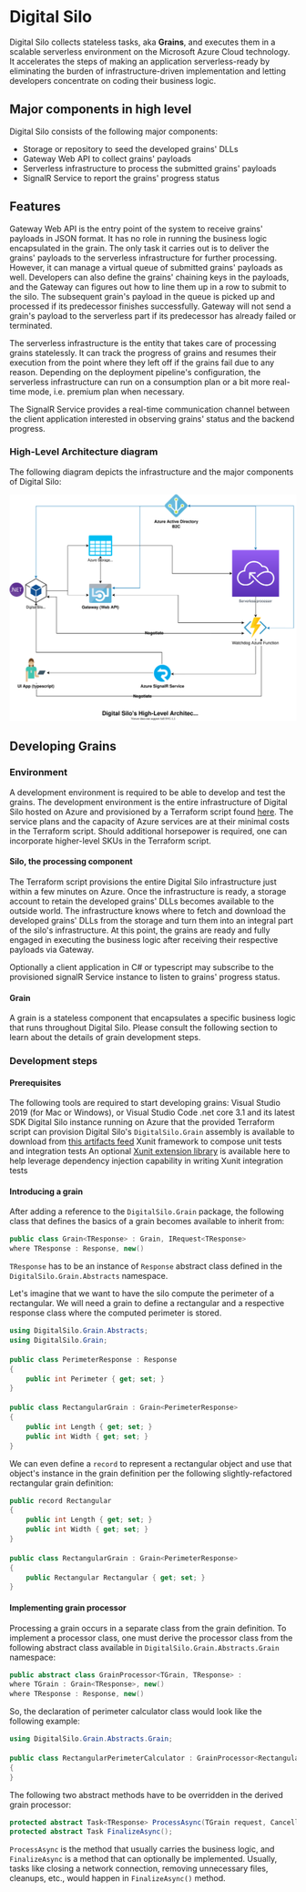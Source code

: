 # Digital Silo

Digital Silo collects stateless tasks, aka **Grains**, and executes them in a scalable serverless environment on the Microsoft Azure Cloud technology. It accelerates the steps of making an application serverless-ready by eliminating the burden of infrastructure-driven implementation and letting developers concentrate on coding their business logic.

## Major components in high level

Digital Silo consists of the following major components:

* Storage or repository to seed the developed grains' DLLs
* Gateway Web API to collect grains' payloads
* Serverless infrastructure to process the submitted grains' payloads
* SignalR Service to report the grains' progress status

## Features

Gateway Web API is the entry point of the system to receive grains' payloads in JSON format. It has no role in running the business logic encapsulated in the grain. The only task it carries out is to deliver the grains' payloads to the serverless infrastructure for further processing. However, it can manage a virtual queue of submitted grains' payloads as well. Developers can also define the grains' chaining keys in the payloads, and the Gateway can figures out how to line them up in a row to submit to the silo. The subsequent grain's payload in the queue is picked up and processed if its predecessor finishes successfully. Gateway will not send a grain's payload to the serverless part if its predecessor has already failed or terminated.

The serverless infrastructure is the entity that takes care of processing grains statelessly. It can track the progress of grains and resumes their execution from the point where they left off if the grains fail due to any reason. Depending on the deployment pipeline's configuration, the serverless infrastructure can run on a consumption plan or a bit more real-time mode, i.e. premium plan when necessary.

The SignalR Service provides a real-time communication channel between the client application interested in observing grains' status and the backend progress.

### High-Level Architecture diagram

The following diagram depicts the infrastructure and the major components of Digital Silo:

![Digital Silo HLA Diagram](assets/Digital%20Silo%20HLA%20Diagram.svg)

## Developing Grains

### Environment

A development environment is required to be able to develop and test the grains. The development environment is the entire infrastructure of Digital Silo hosted on Azure and provisioned by a Terraform script found [here](https://github.com/DigitalSilo/digitalsilo/tree/master/infrastructure). The service plans and the capacity of Azure services are at their minimal costs in the Terraform script. Should additional horsepower is required, one can incorporate higher-level SKUs in the Terraform script.

#### Silo, the processing component

The Terraform script provisions the entire Digital Silo infrastructure just within a few minutes on Azure. Once the infrastructure is ready, a storage account to retain the developed grains' DLLs becomes available to the outside world. The infrastructure knows where to fetch and download the developed grains' DLLs from the storage and turn them into an integral part of the silo's infrastructure. At this point, the grains are ready and fully engaged in executing the business logic after receiving their respective payloads via Gateway.

Optionally a client application in C# or typescript may subscribe to the provisioned signalR Service instance to listen to grains' progress status.

#### Grain

A grain is a stateless component that encapsulates a specific business logic that runs throughout Digital Silo. Please consult the following section to learn about the details of grain development steps.

### Development steps

#### Prerequisites 
The following tools are required to start developing grains:
Visual Studio 2019 (for Mac or Windows), or Visual Studio Code
.net core 3.1 and its latest SDK
Digital Silo instance running on Azure that the provided Terraform script can provision
Digital Silo's `DigitalSilo.Grain` assembly is available to download from [this artifacts feed](https://pkgs.dev.azure.com/umplify/Grain/_packaging/DigitalSilo/nuget/v3/index.json)
Xunit framework to compose unit tests and integration tests
An optional [Xunit extension library](https://www.nuget.org/packages/Xunit.Microsoft.DependencyInjection/) is available here to help leverage dependency injection capability in writing Xunit integration tests

#### Introducing a grain

After adding a reference to the `DigitalSilo.Grain` package, the following class that defines the basics of a grain becomes available to inherit from:

```cs
public class Grain<TResponse> : Grain, IRequest<TResponse>
where TResponse : Response, new()
```
`TResponse` has to be an instance of `Response` abstract class defined in the `DigitalSilo.Grain.Abstracts` namespace.

Let's imagine that we want to have the silo compute the perimeter of a rectangular. We will need a grain to define a rectangular and a respective response class where the computed perimeter is stored.

```cs
using DigitalSilo.Grain.Abstracts;
using DigitalSilo.Grain;

public class PerimeterResponse : Response
{
    public int Perimeter { get; set; }
}

public class RectangularGrain : Grain<PerimeterResponse>
{
    public int Length { get; set; }
    public int Width { get; set; }
}
```

We can even define a `record` to represent a rectangular object and use that object's instance in the grain definition per the following slightly-refactored rectangular grain definition:

```cs
public record Rectangular
{
    public int Length { get; set; }
    public int Width { get; set; }
}

public class RectangularGrain : Grain<PerimeterResponse>
{
    public Rectangular Rectangular { get; set; }
}
```
#### Implementing grain processor

Processing a grain occurs in a separate class from the grain definition. To implement a processor class, one must derive the processor class from the following abstract class available in `DigitalSilo.Grain.Abstracts.Grain` namespace:

```cs
public abstract class GrainProcessor<TGrain, TResponse> : 
where TGrain : Grain<TResponse>, new()
where TResponse : Response, new()
```
So, the declaration of perimeter calculator class would look like the following example:

```cs
using DigitalSilo.Grain.Abstracts.Grain;

public class RectangularPerimeterCalculator : GrainProcessor<RectangularGrain, PerimeterResponse>
{
}
```
The following two abstract methods have to be overridden in the derived grain processor:

```cs
protected abstract Task<TResponse> ProcessAsync(TGrain request, CancellationToken cancellationToken);
protected abstract Task FinalizeAsync();
```
`ProcessAsync` is the method that usually carries the business logic, and `FinalizeAsync` is a method that can optionally be implemented. Usually, tasks like closing a network connection, removing unnecessary files, cleanups, etc., would happen in `FinalizeAsync()` method.